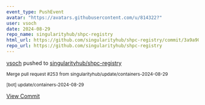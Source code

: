 ```yaml
---
event_type: PushEvent
avatar: "https://avatars.githubusercontent.com/u/814322?"
user: vsoch
date: 2024-08-29
repo_name: singularityhub/shpc-registry
html_url: https://github.com/singularityhub/shpc-registry/commit/3a9a90ee333738c3a7f71c8a40d0b932c6680272
repo_url: https://github.com/singularityhub/shpc-registry
---
```


<a href='https://github.com/vsoch' target='_blank'>vsoch</a> pushed to <a href='https://github.com/singularityhub/shpc-registry' target='_blank'>singularityhub/shpc-registry</a>

<small>Merge pull request #253 from singularityhub/update/containers-2024-08-29

[bot] update/containers-2024-08-29</small>

<a href='https://github.com/singularityhub/shpc-registry/commit/3a9a90ee333738c3a7f71c8a40d0b932c6680272' target='_blank'>View Commit</a>